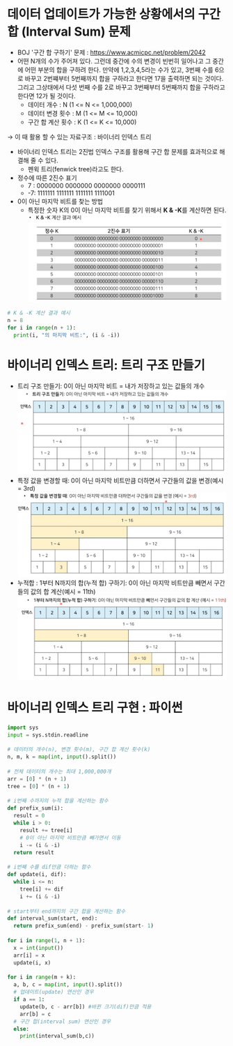 # 데이터 업데이트가 가능한 상황에서의 구간 합 (Interval Sum) 문제
* BOJ '구간 합 구하기' 문제 : https://www.acmicpc.net/problem/2042
* 어떤 N개의 수가 주어져 있다. 그런데 중간에 수의 변경이 빈번히 일어나고 그 중간에 어떤 부분의 합을 구하려 한다. 만약에 1,2,3,4,5라는 수가 있고, 3번째 수를 6으로 바꾸고 2번쨰부터 5번째까지 합을 구하라고 한다면 17을 출력하면 되는 것이다. 그리고 그상태에서 다섯 번째 수를 2로 바꾸고 3번째부터 5번째까지 합을 구하라고 한다면 12가 될 것이다.
  - 데이터 개수 : N (1 <= N <= 1,000,000)
  - 데이터 변경 횟수 : M (1 <= M <= 10,000)
  - 구간 합 계산 횟수 : K (1 <= K <= 10,000)

→ 이 때 활용 할 수 있는 자료구조 : 바이너리 인덱스 트리 
* 바이너리 인덱스 트리는 2진법 인덱스 구조를 활용해 구간 합 문제를 효과적으로 해결해 줄 수 있다.
  - 펜윅 트리(fenwick tree)라고도 한다.
* 정수에 따른 2진수 표기 
  - 7 : 0000000 0000000 0000000 0000111
  - -7: 1111111 1111111 1111111 1111001
* 0이 아닌 마지막 비트를 찾는 방법
  - 특정한 숫자 K의 0이 아닌 마지막 비트를 찾기 위해서 **K & -K**를 계산하면 된다.
  ![K&-K](./2022-07-14%20205929.png)
```python
# K & -K 계산 결과 예시
n = 8
for i in range(n + 1):
  print(i, "의 마지막 비트:", (i & -i))

```

# 바이너리 인덱스 트리: 트리 구조 만들기
* 트리 구조 만들기: 0이 아닌 마지막 비트 = 내가 저장하고 있는 값들의 개수
![트리구조만들기](./2022-07-14%20210414.png)
* 특정 값을 변경할 때: 0이 아닌 마지막 비트만큼 더하면서 구간들의 값을 변경(예시 = 3rd)
![업데이트](./2022-07-14%20210707.png)
* 누적합 : 1부터 N까지의 합(누적 합) 구하기: 0이 아닌 마지막 비트만큼 빼면서 구간들의 값의 합 계산(예시 = 11th)
![누적합](./2022-07-14%20210902.png)

# 바이너리 인덱스 트리 구현 : 파이썬
```python
import sys
input = sys.stdin.readline

# 데이터의 개수(n), 변경 횟수(m), 구간 합 계산 횟수(k)
n, m, k = map(int, input().split())

# 전체 데이터의 개수는 최대 1,000,000개
arr = [0] * (n + 1)
tree = [0] * (n + 1)

# i번째 수까지의 누적 합을 계산하는 함수
def prefix_sum(i):
  result = 0
  while i > 0:
    result += tree[i]
    # 0이 아닌 마지막 비트만큼 빼가면서 이동
    i -= (i & -i)
  return result

# i번째 수를 dif만큼 더하는 함수
def update(i, dif):
  while i <= n:
    tree[i] += dif
    i += (i & -i)

# start부터 end까지의 구간 합을 계산하는 함수
def interval_sum(start, end):
  return prefix_sum(end) - prefix_sum(start- 1)

for i in range(1, n + 1):
  x = int(input())
  arr[i] = x
  update(i, x)
  
for i in range(m + k):
  a, b, c = map(int, input().split())
  # 업데이트(update) 연산인 경우
  if a == 1:
    update(b, c - arr[b]) #바뀐 크기(dif)만큼 적용
    arr[b] = c
  # 구간 합(interval sum) 연산인 경우
  else:
    print(interval_sum(b,c))

```